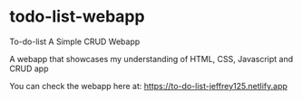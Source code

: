 # todo-list-webapp
To-do-list A Simple CRUD Webapp

A webapp that showcases my understanding of HTML, CSS, Javascript and CRUD app

You can check the webapp here at: https://to-do-list-jeffrey125.netlify.app

